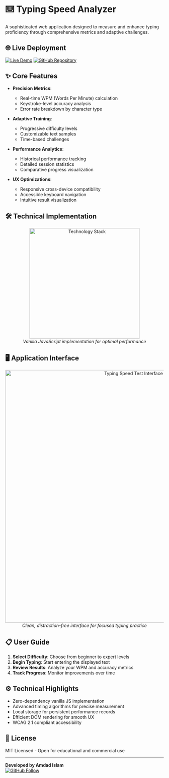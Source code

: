 # ⌨️ Typing Speed Analyzer

A sophisticated web application designed to measure and enhance typing proficiency through comprehensive metrics and adaptive challenges.

## 🌐 Live Deployment

[![Live Demo](https://img.shields.io/badge/View_Demo-4285F4?style=for-the-badge&logo=google-chrome&logoColor=white)](https://amdadislam01.github.io/Typing-Speed-Test-App/)
[![GitHub Repository](https://img.shields.io/badge/Source_Code-181717?style=for-the-badge&logo=github&logoColor=white)](https://github.com/amdadislam01/Typing-Speed-Test-App)

## ✨ Core Features

- **Precision Metrics**:
  - Real-time WPM (Words Per Minute) calculation
  - Keystroke-level accuracy analysis
  - Error rate breakdown by character type

- **Adaptive Training**:
  - Progressive difficulty levels
  - Customizable text samples
  - Time-based challenges

- **Performance Analytics**:
  - Historical performance tracking
  - Detailed session statistics
  - Comparative progress visualization

- **UX Optimizations**:
  - Responsive cross-device compatibility
  - Accessible keyboard navigation
  - Intuitive result visualization

## 🛠 Technical Implementation

<p align="center">
  <img src="https://skillicons.dev/icons?i=html,css,js,github" alt="Technology Stack" width="350"/>
  <br>
  <em>Vanilla JavaScript implementation for optimal performance</em>
</p>

## 🖥 Application Interface

<div align="center">
  <img src="https://ik.imagekit.io/yqnbhdlo4/Img/typing?updatedAt=1754893491375" alt="Typing Speed Test Interface" width="800"/>
  <br>
  <em>Clean, distraction-free interface for focused typing practice</em>
</div>

## 📋 User Guide

1. **Select Difficulty**: Choose from beginner to expert levels
2. **Begin Typing**: Start entering the displayed text
3. **Review Results**: Analyze your WPM and accuracy metrics
4. **Track Progress**: Monitor improvements over time

## ⚙️ Technical Highlights

- Zero-dependency vanilla JS implementation
- Advanced timing algorithms for precise measurement
- Local storage for persistent performance records
- Efficient DOM rendering for smooth UX
- WCAG 2.1 compliant accessibility

## 📄 License

MIT Licensed - Open for educational and commercial use

---

**Developed by Amdad Islam**  
[![GitHub Follow](https://img.shields.io/github/followers/amdadislam01?style=social)](https://github.com/amdadislam01)
